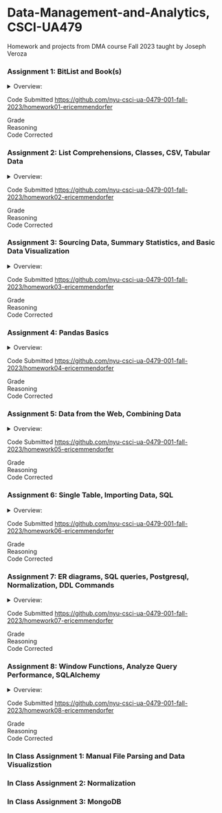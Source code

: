 # Data-Management-and-Analytics, CSCI-UA479
Homework and projects from DMA course Fall 2023 taught by Joseph Veroza  
### Assignment 1: BitList and Book(s)
<details>
  <summary>Overview:</summary>
</details>



Code Submitted  https://github.com/nyu-csci-ua-0479-001-fall-2023/homework01-ericemmendorfer  

Grade  
 Reasoning  
Code Corrected

### Assignment 2: List Comprehensions, Classes, CSV, Tabular Data
<details>
  <summary>Overview:</summary>
</details>

Code Submitted  https://github.com/nyu-csci-ua-0479-001-fall-2023/homework02-ericemmendorfer  

Grade  
 Reasoning  
Code Corrected

### Assignment 3: Sourcing Data, Summary Statistics, and Basic Data Visualization
<details>
  <summary>Overview:</summary>
  Goals:
<li>source and document a dataset</li>
<li>use plain Python and built in modules to extract and transform data</li>
<li>work with numpy to calculate summary statistics</li>
<li>use matplotlib for simple data visualizations </li>
  <br>
Requirements
<li>1 x notebooks:  src/homework03.ipynb</li>
<li>1 x original data set:  data/raw/* </li>
  <br>
Overview: <br>
In this assignment, you'll create a single notebook, (ipynb) that contains documentation and code. There are 6 parts to this assignment:
  
  1. write some questions that may be answered by using summary statistics and / or creating visualizations
  
  2. select and document a data set
- ⚠️ the data should be comma / pipe / tab delimited…
- ⚠️ the data set should have at least one numeric column and one column that contains categorical data
- include documentation regarding the source of the data
- include the data set in your repository so that your notebooks can be run by the graders without having to perform any setup (if data set is > 100MB, link to file instead)

3. use "regular" python with built-in modules to create a data pipeline to extract or transform data
4. work with numpy or regular Python to calculate summary statistics
5. create at least two visualizations with matplotlib
6. write a conclusion answering your initial questions based on the summary statistics you calculated or visualizations you created
- describe the results of your calculations and visualizations
- describe whether or not they were able to answer your initial questions
</details>

Code Submitted  https://github.com/nyu-csci-ua-0479-001-fall-2023/homework03-ericemmendorfer  

Grade  
 Reasoning  
Code Corrected


### Assignment 4: Pandas Basics
<details>
  <summary>Overview:</summary>
  Goals:
<li>importing data with pandas</li>
<li>cleaning / preparing data with pandas</li>
<li>using pandas for basic data analysis</li>
<li>displaying summary statistics</li>
<li>value counts</li>
<li>consuming data from the web</li>
<li>merging / joining data </li>
  <br>
Overview:
  <br>
This homework consists of two parts:

1. Analyzing NYC Traffic Accidents data from Janurary-August 2020
2. A data cleaning / transformation project of your choice with pandas
</details>

Code Submitted  https://github.com/nyu-csci-ua-0479-001-fall-2023/homework04-ericemmendorfer  

Grade  
 Reasoning  
Code Corrected

### Assignment 5: Data from the Web, Combining Data
<details>
  <summary>Overview:</summary>
</details>

Code Submitted  https://github.com/nyu-csci-ua-0479-001-fall-2023/homework05-ericemmendorfer  

Grade  
 Reasoning  
Code Corrected

### Assignment 6: Single Table, Importing Data, SQL
<details>
  <summary>Overview:</summary>
</details>

Code Submitted  https://github.com/nyu-csci-ua-0479-001-fall-2023/homework06-ericemmendorfer  

Grade  
 Reasoning  
Code Corrected

### Assignment 7: ER diagrams, SQL queries, Postgresql, Normalization, DDL Commands
<details>
  <summary>Overview:</summary>
</details>

Code Submitted  https://github.com/nyu-csci-ua-0479-001-fall-2023/homework07-ericemmendorfer  

Grade  
 Reasoning  
Code Corrected


### Assignment 8: Window Functions, Analyze Query Performance, SQLAlchemy
<details>
  <summary>Overview:</summary>
</details>

Code Submitted  https://github.com/nyu-csci-ua-0479-001-fall-2023/homework08-ericemmendorfer  

Grade  
 Reasoning  
Code Corrected

### In Class Assignment 1: Manual File Parsing and Data Visualizstion
### In Class Assignment 2: Normalization
### In Class Assignment 3: MongoDB
